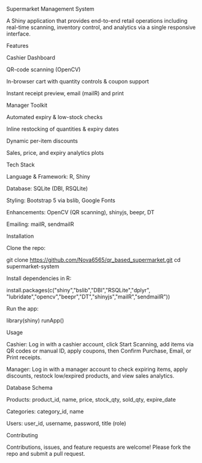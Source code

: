 Supermarket Management System

A Shiny application that provides end-to-end retail operations including real-time scanning, inventory control, and analytics via a single responsive interface.

Features

Cashier Dashboard

QR-code scanning (OpenCV)

In-browser cart with quantity controls & coupon support

Instant receipt preview, email (mailR) and print

Manager Toolkit

Automated expiry & low-stock checks

Inline restocking of quantities & expiry dates

Dynamic per-item discounts

Sales, price, and expiry analytics plots

Tech Stack

Language & Framework: R, Shiny

Database: SQLite (DBI, RSQLite)

Styling: Bootstrap 5 via bslib, Google Fonts

Enhancements: OpenCV (QR scanning), shinyjs, beepr, DT

Emailing: mailR, sendmailR

Installation

Clone the repo:

git clone https://github.com/Nova6565/qr_based_supermarket.git
cd supermarket-system

Install dependencies in R:

install.packages(c("shiny","bslib","DBI","RSQLite","dplyr",
                   "lubridate","opencv","beepr","DT","shinyjs","mailR","sendmailR"))

Run the app:

library(shiny)
runApp()

Usage

Cashier: Log in with a cashier account, click Start Scanning, add items via QR codes or manual ID, apply coupons, then Confirm Purchase, Email, or Print receipts.

Manager: Log in with a manager account to check expiring items, apply discounts, restock low/expired products, and view sales analytics.

Database Schema

Products: product_id, name, price, stock_qty, sold_qty, expire_date

Categories: category_id, name

Users: user_id, username, password, title (role)

Contributing

Contributions, issues, and feature requests are welcome! Please fork the repo and submit a pull request.
